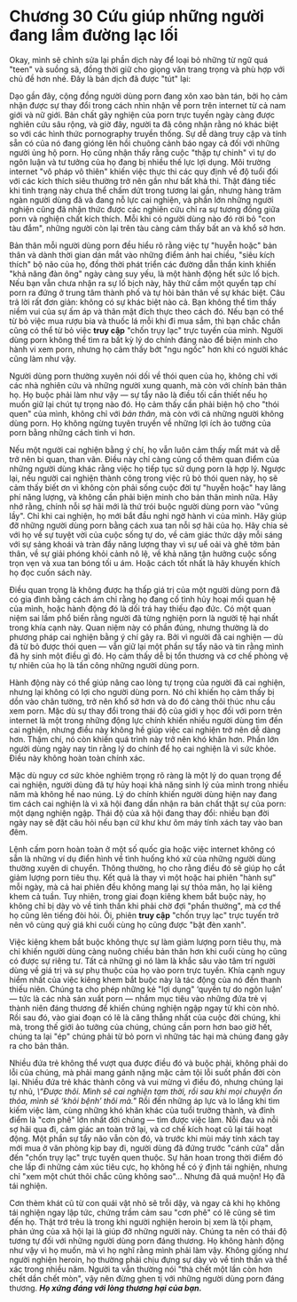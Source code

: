 # Chương 30 Cứu giúp những người đang lầm đường lạc lối

Okay, mình sẽ chỉnh sửa lại phần dịch này để loại bỏ những từ ngữ quá "teen" và suồng sã, đồng thời giữ cho giọng văn trang trọng và phù hợp với chủ đề hơn nhé. Đây là bản dịch đã được "tút" lại:

Dạo gần đây, cộng đồng người dùng porn đang xôn xao bàn tán, bởi họ cảm nhận được sự thay đổi trong cách nhìn nhận về porn trên internet từ cả nam giới và nữ giới. Bản chất gây nghiện của porn trực tuyến ngày càng được nghiên cứu sâu rộng, và giờ đây, người ta đã công nhận rằng nó khác biệt so với các hình thức pornography truyền thống. Sự dễ dàng truy cập và tính sẵn có của nó đang gióng lên hồi chuông cảnh báo ngay cả đối với những người ủng hộ porn. Họ cũng nhận thấy rằng cuộc "thập tự chinh" vì tự do ngôn luận và tư tưởng của họ đang bị nhiều thế lực lợi dụng. Môi trường internet "vô pháp vô thiên" khiến việc thực thi các quy định về độ tuổi đối với các kích thích siêu thường trở nên gần như bất khả thi. Thật đáng tiếc khi tình trạng này chưa thể chấm dứt trong tương lai gần, nhưng hàng trăm ngàn người dùng đã và đang nỗ lực cai nghiện, và phần lớn những người nghiện cũng đã nhận thức được các nghiên cứu chỉ ra sự tương đồng giữa porn và nghiện chất kích thích. Mỗi khi có người dùng nào đó rời bỏ "con tàu đắm", những người còn lại trên tàu càng cảm thấy bất an và khổ sở hơn.

Bản thân mỗi người dùng porn đều hiểu rõ rằng việc tự "huyễn hoặc" bản thân và dành thời gian dán mắt vào những điểm ảnh hai chiều, "siêu kích thích" bộ não của họ, đồng thời phát triển các đường dẫn thần kinh khiến "khả năng đàn ông" ngày càng suy yếu, là một hành động hết sức lố bịch. Nếu bạn vẫn chưa nhận ra sự lố bịch này, hãy thử cầm một quyển tạp chí porn ra đứng ở trung tâm thành phố và tự hỏi bản thân về sự khác biệt. Câu trả lời rất đơn giản: không có sự khác biệt nào cả. Bạn không thể tìm thấy niềm vui của sự ấm áp và thân mật đích thực theo cách đó. Nếu bạn có thể từ bỏ việc mua rượu bia và thuốc lá mỗi khi đi mua sắm, thì bạn chắc chắn cũng có thể từ bỏ việc **truy cập** "chốn trụy lạc" trực tuyến của mình. Người dùng porn không thể tìm ra bất kỳ lý do chính đáng nào để biện minh cho hành vi xem porn, nhưng họ cảm thấy bớt "ngu ngốc" hơn khi có người khác cũng làm như vậy.

Người dùng porn thường xuyên nói dối về thói quen của họ, không chỉ với các nhà nghiên cứu và những người xung quanh, mà còn với chính bản thân họ. Họ buộc phải làm như vậy — sự tẩy não là điều tối cần thiết nếu họ muốn giữ lại chút tự trọng nào đó. Họ cảm thấy cần phải biện hộ cho "thói quen" của mình, không chỉ với *bản thân*, mà còn với cả những người không dùng porn. Họ không ngừng tuyên truyền về những lợi ích ảo tưởng của porn bằng những cách tinh vi hơn.

Nếu một người cai nghiện bằng ý chí, họ vẫn luôn cảm thấy mất mát và dễ trở nên bi quan, than vãn. Điều này chỉ càng củng cố thêm quan điểm của những người dùng khác rằng việc họ tiếp tục sử dụng porn là hợp lý. Ngược lại, nếu người cai nghiện thành công trong việc rũ bỏ thói quen này, họ sẽ cảm thấy biết ơn vì không còn phải sống cuộc đời tự "huyễn hoặc" hay lãng phí năng lượng, và không cần phải biện minh cho bản thân mình nữa. Hãy nhớ rằng, chính nỗi sợ hãi mới là thứ trói buộc người dùng porn vào "vũng lầy". Chỉ khi cai nghiện, họ mới bắt đầu nghi ngờ hành vi của mình. Hãy giúp đỡ những người dùng porn bằng cách xua tan nỗi sợ hãi của họ. Hãy chia sẻ với họ về sự tuyệt vời của cuộc sống tự do, về cảm giác thức dậy mỗi sáng với sự sảng khoái và tràn đầy năng lượng thay vì sự uể oải và ghê tởm bản thân, về sự giải phóng khỏi cảnh nô lệ, về khả năng tận hưởng cuộc sống trọn vẹn và xua tan bóng tối u ám. Hoặc cách tốt nhất là hãy khuyến khích họ đọc cuốn sách này.

Điều quan trọng là không được hạ thấp giá trị của một người dùng porn đã có gia đình bằng cách ám chỉ rằng họ đang cố tình hủy hoại mối quan hệ của mình, hoặc hành động đó là dối trá hay thiếu đạo đức. Có một quan niệm sai lầm phổ biến rằng người đã từng nghiện porn là người tệ hại nhất trong khía cạnh này. Quan niệm này có phần đúng, nhưng thường là do phương pháp cai nghiện bằng ý chí gây ra. Bởi vì người đã cai nghiện — dù đã từ bỏ được thói quen — vẫn giữ lại một phần sự tẩy não và tin rằng mình đã hy sinh một điều gì đó. Họ cảm thấy dễ bị tổn thương và cơ chế phòng vệ tự nhiên của họ là tấn công những người dùng porn.

Hành động này có thể giúp nâng cao lòng tự trọng của người đã cai nghiện, nhưng lại không có lợi cho người dùng porn. Nó chỉ khiến họ cảm thấy bị dồn vào chân tường, trở nên khổ sở hơn và do đó càng thôi thúc nhu cầu xem porn. Mặc dù sự thay đổi trong thái độ của giới y học đối với porn trên internet là một trong những động lực chính khiến nhiều người dùng tìm đến cai nghiện, nhưng điều này không hề giúp việc cai nghiện trở nên dễ dàng hơn. Thậm chí, nó còn khiến quá trình này trở nên khó khăn hơn. Phần lớn người dùng ngày nay tin rằng lý do chính để họ cai nghiện là vì sức khỏe. Điều này không hoàn toàn chính xác.

Mặc dù nguy cơ sức khỏe nghiêm trọng rõ ràng là một lý do quan trọng để cai nghiện, người dùng đã tự hủy hoại khả năng sinh lý của mình trong nhiều năm mà không hề nao núng. Lý do chính khiến người dùng hiện nay đang tìm cách cai nghiện là vì xã hội đang dần nhận ra bản chất thật sự của porn: một dạng nghiện ngập. Thái độ của xã hội đang thay đổi: nhiều bạn đời ngày nay sẽ đặt câu hỏi nếu bạn cứ khư khư ôm máy tính xách tay vào ban đêm.

Lệnh cấm porn hoàn toàn ở một số quốc gia hoặc việc internet không có sẵn là những ví dụ điển hình về tình huống khó xử của những người dùng thường xuyên di chuyển. Thông thường, họ cho rằng điều đó sẽ giúp họ cắt giảm lượng porn tiêu thụ. Kết quả là thay vì một hoặc hai phiên "hành sự" mỗi ngày, mà cả hai phiên đều không mang lại sự thỏa mãn, họ lại kiêng khem cả tuần. Tuy nhiên, trong giai đoạn kiêng khem bắt buộc này, họ không chỉ bị dày vò về tinh thần khi phải chờ đợi "phần thưởng", mà cơ thể họ cũng lên tiếng đòi hỏi. Ôi, phiên **truy cập** "chốn trụy lạc" trực tuyến trở nên vô cùng quý giá khi cuối cùng họ cũng được "bật đèn xanh".

Việc kiêng khem bắt buộc không thực sự làm giảm lượng porn tiêu thụ, mà chỉ khiến người dùng càng nuông chiều bản thân hơn khi cuối cùng họ cũng có được sự riêng tư. Tất cả những gì nó làm là khắc sâu vào tâm trí người dùng về giá trị và sự phụ thuộc của họ vào porn trực tuyến. Khía cạnh nguy hiểm nhất của việc kiêng khem bắt buộc này là tác động của nó đến thanh thiếu niên. Chúng ta cho phép những kẻ "lợi dụng" ‘quyền tự do ngôn luận’ — tức là các nhà sản xuất porn — nhắm mục tiêu vào những đứa trẻ vị thành niên đáng thương để khiến chúng nghiện ngập ngay từ khi còn nhỏ. Rồi sau đó, vào giai đoạn có lẽ là căng thẳng nhất của cuộc đời chúng, khi mà, trong thế giới ảo tưởng của chúng, chúng cần porn hơn bao giờ hết, chúng ta lại "ép" chúng phải từ bỏ porn vì những tác hại mà chúng đang gây ra cho bản thân.

Nhiều đứa trẻ không thể vượt qua được điều đó và buộc phải, không phải do lỗi của chúng, mà phải mang gánh nặng mặc cảm tội lỗi suốt phần đời còn lại. Nhiều đứa trẻ khác thành công và vui mừng vì điều đó, nhưng chúng lại tự nhủ, *\“Được thôi. Mình sẽ cai nghiện tạm thời, rồi sau khi mọi chuyện ổn thỏa, mình sẽ ‘khỏi bệnh’ thôi mà.\"* Rồi đến những áp lực và lo lắng khi tìm kiếm việc làm, cùng những khó khăn khác của tuổi trưởng thành, và đỉnh điểm là "cơn phê" lớn nhất đời chúng — tìm được việc làm. Nỗi đau và nỗi sợ hãi qua đi, cảm giác an toàn trở lại, và cơ chế kích hoạt cũ lại tái hoạt động. Một phần sự tẩy não vẫn còn đó, và trước khi mùi máy tính xách tay mới mua ở văn phòng kịp bay đi, người dùng đã đứng trước "cánh cửa" dẫn đến "chốn trụy lạc" trực tuyến quen thuộc. Sự hân hoan trong thời điểm đó che lấp đi những cảm xúc tiêu cực, họ không hề có ý định tái nghiện, nhưng chỉ "xem một chút thôi chắc cũng không sao"... Nhưng đã quá muộn! Họ đã tái nghiện.

Cơn thèm khát cũ từ con quái vật nhỏ sẽ trỗi dậy, và ngay cả khi họ không tái nghiện ngay lập tức, chứng trầm cảm sau "cơn phê" có lẽ cũng sẽ tìm đến họ. Thật trớ trêu là trong khi người nghiện heroin bị xem là tội phạm, phản ứng của xã hội lại là giúp đỡ những người này. Chúng ta nên có thái độ tương tự đối với những người dùng porn đáng thương. Họ không hành động như vậy vì họ muốn, mà vì họ nghĩ rằng mình phải làm vậy. Không giống như người nghiện heroin, họ thường phải chịu đựng sự dày vò về tinh thần và thể xác trong nhiều năm. Người ta vẫn thường nói "thà chết một lần còn hơn chết dần chết mòn", vậy nên đừng ghen tị với những người dùng porn đáng thương. ***Họ xứng đáng với lòng thương hại của bạn.***
